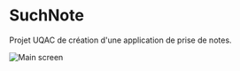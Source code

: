 # SuchNote

Projet UQAC de création d'une application de prise de notes.

![Main screen](/../screenshot/1.png "Main screen")
